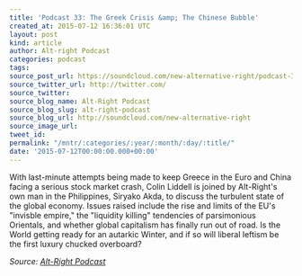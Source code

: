 ```yaml
---
title: 'Podcast 33: The Greek Crisis &amp; The Chinese Bubble'
created_at: 2015-07-12 16:36:01 UTC
layout: post
kind: article
author: Alt-right Podcast
categories: podcast
tags: 
source_post_url: https://soundcloud.com/new-alternative-right/podcast-33-greek-crisis-chinese-bubble
source_twitter_url: http://twitter.com/
source_twitter: 
source_blog_name: Alt-Right Podcast
source_blog_slug: alt-right-podcast
source_blog_url: http://soundcloud.com/new-alternative-right
source_image_url: 
tweet_id: 
permalink: "/mntr/:categories/:year/:month/:day/:title/"
date: '2015-07-12T00:00:00.000+00:00'
---
```

With last-minute attempts being made to keep Greece in the Euro and China facing a serious stock market crash, Colin Liddell is joined by Alt-Right's own man in the Philippines, Siryako Akda, to discuss the turbulent state of the global economy. Issues raised include the rise and limits of the EU's "invisble empire," the "liquidity killing" tendencies of parsimonious Orientals, and whether global capitalism has finally run out of road. Is the World getting ready for an autarkic Winter, and if so will liberal leftism be the first luxury chucked overboard?<div class="">
    <i>Source: <a href="http://soundcloud.com/new-alternative-right">Alt-Right Podcast</a></i>
</div>
